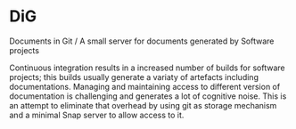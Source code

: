 DiG
===

Documents in Git / A small server for documents generated by Software projects 

Continuous integration results in a increased number of builds for software projects;
this builds usually generate a variaty of artefacts including documentations.
Managing and maintaining access to different version of documentation is challenging and generates a lot of cognitive noise.
This is an attempt to eliminate that overhead by using git as storage mechanism and a minimal Snap server to allow access to it.
